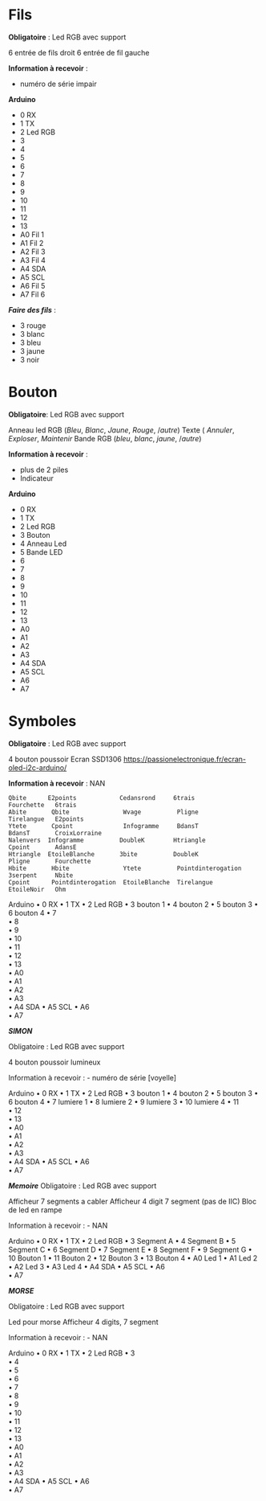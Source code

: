 # Fils

**Obligatoire** :
Led RGB avec support

6 entrée de fils droit
6 entrée de fil gauche

**Information à recevoir** :
* numéro de série impair

**Arduino**
* 0	RX
* 1	TX
* 2	Led RGB
* 3	
* 4	
* 5	
* 6	
* 7	
* 8	
* 9	
* 10	
* 11	
* 12	
* 13	
* A0	Fil 1
* A1	Fil 2
* A2	Fil 3
* A3	Fil 4
* A4	SDA
* A5	SCL
* A6	Fil 5
* A7	Fil 6

***Faire des fils*** :
* 3 rouge
* 3 blanc
* 3 bleu
* 3 jaune
* 3 noir

# Bouton
**Obligatoire**:
Led RGB avec support

Anneau led RGB (_Bleu_, _Blanc_, _Jaune_, _Rouge_, /_autre_)
Texte (	_Annuler_, _Exploser_, _Maintenir_
Bande RGB (_bleu_, _blanc_, _jaune_, /_autre_)

**Information à recevoir** :
* plus de 2 piles
* Indicateur

**Arduino** 
* 0	RX
* 1	TX
* 2	Led RGB
* 3	Bouton
* 4	Anneau Led
* 5	Bande LED
* 6	
* 7	
* 8	
* 9	
* 10	
* 11	
* 12	
* 13	
* A0	
* A1	
* A2	
* A3	
* A4	SDA
* A5	SCL
* A6	
* A7	

# Symboles
**Obligatoire** :
Led RGB avec support

4 bouton poussoir
Ecran SSD1306
https://passionelectronique.fr/ecran-oled-i2c-arduino/

**Information à recevoir** :		NAN

```
Qbite      E2points            Cedansrond     6trais              Fourchette   6trais
Abite	    Qbite               Wvage          Pligne              Tirelangue   E2points
Ytete	    Cpoint              Infogramme     BdansT              BdansT       CroixLorraine
Nalenvers  Infogramme          DoubleK        Htriangle           Cpoint       AdansE
Htriangle  EtoileBlanche       3bite          DoubleK             Pligne       Fourchette
Hbite	    Hbite               Ytete          Pointdinterogation  3serpent     Nbite
Cpoint	    Pointdinterogation  EtoileBlanche  Tirelangue          EtoileNoir   Ohm
```

Arduino 
•	0	RX
•	1	TX
•	2	Led RGB
•	3	bouton 1
•	4	bouton 2
•	5	bouton 3
•	6	bouton 4
•	7	
•	8	
•	9	
•	10	
•	11	
•	12	
•	13	
•	A0	
•	A1	
•	A2	
•	A3	
•	A4	SDA
•	A5	SCL
•	A6	
•	A7	


*******SIMON*******

Obligatoire :
Led RGB avec support


4 bouton poussoir lumineux

Information à recevoir :		- numéro de série [voyelle]

Arduino 
•	0	RX
•	1	TX
•	2	Led RGB
•	3	bouton 1
•	4	bouton 2
•	5	bouton 3
•	6	bouton 4
•	7	lumiere 1
•	8	lumiere 2
•	9	lumiere 3
•	10	lumiere 4
•	11	
•	12	
•	13	
•	A0	
•	A1	
•	A2	
•	A3	
•	A4	SDA
•	A5	SCL
•	A6	
•	A7	



*******Memoire*******
Obligatoire :
Led RGB avec support


Afficheur 7 segments a cabler
Afficheur 4 digit 7 segment (pas de IIC)
Bloc de led en rampe

Information à recevoir :		- NAN

Arduino 
•	0	RX
•	1	TX
•	2	Led RGB
•	3	Segment A
•	4	Segment B
•	5	Segment C
•	6	Segment D
•	7	Segment E
•	8	Segment F
•	9	Segment G
•	10	Bouton 1
•	11	Bouton 2
•	12	Bouton 3
•	13	Bouton 4
•	A0	Led 1
•	A1	Led 2
•	A2	Led 3
•	A3	Led 4
•	A4	SDA
•	A5	SCL
•	A6	
•	A7	


*******MORSE*******

Obligatoire :
Led RGB avec support


Led pour morse
Afficheur 4 digits, 7 segment


Information à recevoir :		- NAN

Arduino 
•	0	RX
•	1	TX
•	2	Led RGB
•	3	
•	4	
•	5	
•	6	
•	7	
•	8	
•	9	
•	10	
•	11	
•	12	
•	13	
•	A0	
•	A1	
•	A2	
•	A3	
•	A4	SDA
•	A5	SCL
•	A6	
•	A7	
